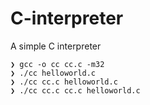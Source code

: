 # C-interpreter
A simple C interpreter

```shell
❯ gcc -o cc cc.c -m32
❯ ./cc helloworld.c
❯ ./cc cc.c helloworld.c
❯ ./cc cc.c cc.c helloworld.c
```


